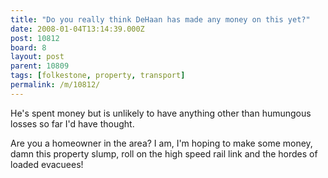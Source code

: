```yaml
---
title: "Do you really think DeHaan has made any money on this yet?"
date: 2008-01-04T13:14:39.000Z
post: 10812
board: 8
layout: post
parent: 10809
tags: [folkestone, property, transport]
permalink: /m/10812/
---
```

He's spent money but is unlikely to have anything other than humungous losses so far I'd have thought.

Are you a homeowner in the area? I am, I'm hoping to make some money, damn this property slump, roll on the high speed rail link and the hordes of loaded evacuees!
